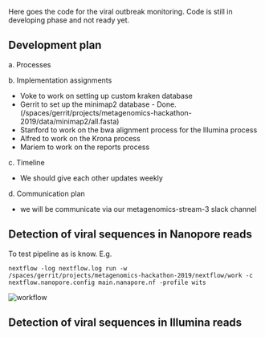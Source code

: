 Here goes the code for the viral outbreak monitoring. Code is still in developing phase and not ready yet.

## Development plan
a. Processes

b. Implementation assignments
- Voke to work on setting up custom kraken database
- Gerrit to set up the minimap2 database - Done. (/spaces/gerrit/projects/metagenomics-hackathon-2019/data/minimap2/all.fasta) 
- Stanford to work on the bwa alignment process for the Illumina process
- Alfred to work on the Krona process
- Mariem to work on the reports process

c. Timeline
- We should give each other updates weekly

d. Communication plan
- we will be communicate via our metagenomics-stream-3 slack channel

## Detection of viral sequences in Nanopore reads

To test pipeline as is know. E.g.

```
nextflow -log nextflow.log run -w /spaces/gerrit/projects/metagenomics-hackathon-2019/nextflow/work -c nextflow.nanopore.config main.nanapore.nf -profile wits
```

![workflow](https://raw.githubusercontent.com/h3abionet/h3ameta/master/viraldetect/main.nanapore.png "Workflow")

## Detection of viral sequences in Illumina reads
